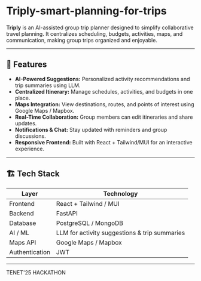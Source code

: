 # Triply-smart-planning-for-trips

**Triply** is an AI-assisted group trip planner designed to simplify collaborative travel planning. It centralizes scheduling, budgets, activities, maps, and communication, making group trips organized and enjoyable.

---

## 🚀 Features

- **AI-Powered Suggestions:** Personalized activity recommendations and trip summaries using LLM.
- **Centralized Itinerary:** Manage schedules, activities, and budgets in one place.
- **Maps Integration:** View destinations, routes, and points of interest using Google Maps / Mapbox.
- **Real-Time Collaboration:** Group members can edit itineraries and share updates.
- **Notifications & Chat:** Stay updated with reminders and group discussions.
- **Responsive Frontend:** Built with React + Tailwind/MUI for an interactive experience.

---

## 🏗️ Tech Stack

| Layer | Technology |
|-------|------------|
| Frontend | React + Tailwind / MUI |
| Backend | FastAPI |
| Database | PostgreSQL / MongoDB |
| AI / ML | LLM for activity suggestions & trip summaries |
| Maps API | Google Maps / Mapbox |
| Authentication | JWT |

---

TENET'25 HACKATHON

